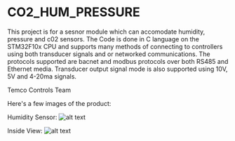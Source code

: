 # CO2_HUM_PRESSURE
This project is for a sesnor module which can accomodate humidity, pressure and c02 sensors. The Code is done in C language on the STM32F10x CPU and supports many methods of connecting to controllers using both transducer signals and or networked communications. The protocols supported are bacnet and modbus protocols over both RS485 and Ethernet media. Transducer output signal mode is also supported using 10V, 5V and 4-20ma signals. 

Temco Controls Team


Here's a few images of the product: 

Humidity Sensor: 
![alt text](https://github.com/temcocontrols/CO2_HUM_PRESSURE/blob/master/Docs/HUM1.jpg "Humidity sensor with external probe")



Inside View: 
![alt text][logo]

[logo]: https://github.com/temcocontrols/CO2_HUM_PRESSURE/blob/master/Docs/HUM2.jpg "Inside view of humidity sensor"